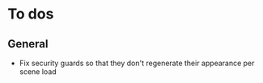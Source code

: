 # To dos

## General
* Fix security guards so that they don't regenerate their appearance per scene load
